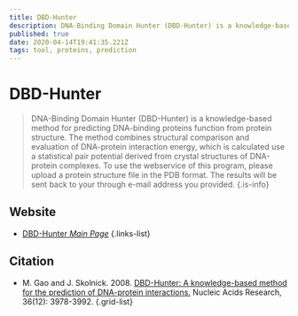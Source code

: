 ```yaml
---
title: DBD-Hunter
description: DNA-Binding Domain Hunter (DBD-Hunter) is a knowledge-based method for predicting DNA-binding proteins function from protein structure.
published: true
date: 2020-04-14T19:41:35.221Z
tags: tool, proteins, prediction
---
```


# DBD-Hunter

> DNA-Binding Domain Hunter (DBD-Hunter) is a knowledge-based method for predicting DNA-binding proteins function from protein structure. The method combines structural comparison and evaluation of DNA-protein interaction energy, which is calculated use a statistical pair potential derived from crystal structures of DNA-protein complexes.
&NewLine;
To use the webservice of this program, please upload a protein structure file in the PDB format. The results will be sent back to your through e-mail address you provided.
{.is-info}



## Website

- [DBD-Hunter *Main Page*](http://pwp.gatech.edu/cssb/dbd-hunter/)
{.links-list}

## Citation

- M. Gao and J. Skolnick. 2008. [DBD-Hunter: A knowledge-based method for the prediction of DNA-protein interactions.](https://academic.oup.com/nar/article/36/12/3978/1130135) Nucleic Acids Research, 36(12): 3978-3992.
{.grid-list}